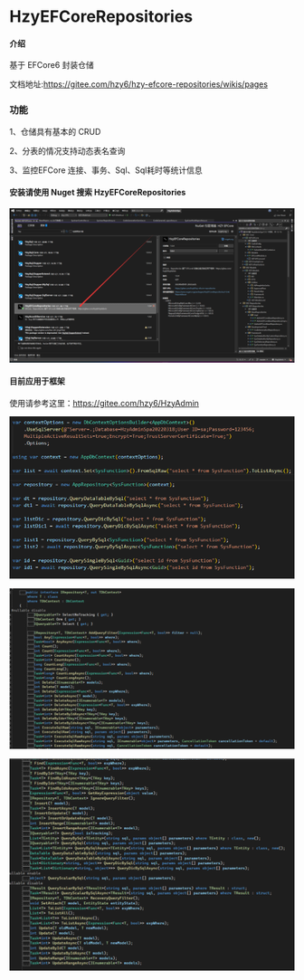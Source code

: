 # HzyEFCoreRepositories

#### 介绍
基于 EFCore6 封装仓储

文档地址:https://gitee.com/hzy6/hzy-efcore-repositories/wikis/pages

### 功能
1、仓储具有基本的 CRUD

2、分表的情况支持动态表名查询

3、监控EFCore 连接、事务、Sql、Sql耗时等统计信息

#### 安装请使用 Nuget 搜索 HzyEFCoreRepositories
![输入图片说明](doc/image3.png)

#### 目前应用于框架

使用请参考这里：https://gitee.com/hzy6/HzyAdmin

![输入图片说明](doc/image2.png)

![输入图片说明](doc/image.png)

![输入图片说明](doc/image1.png)
